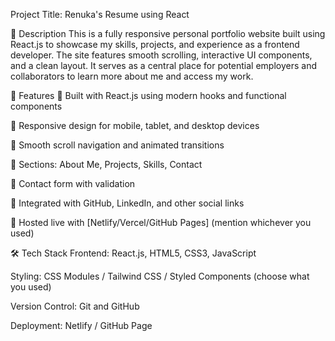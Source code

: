 Project Title: Renuka's Resume using React

📌 Description
This is a fully responsive personal portfolio website built using React.js to showcase my skills, projects, and experience as a frontend developer. The site features smooth scrolling, interactive UI components, and a clean layout. It serves as a central place for potential employers and collaborators to learn more about me and access my work.

🚀 Features
🔹 Built with React.js using modern hooks and functional components

🔹 Responsive design for mobile, tablet, and desktop devices

🔹 Smooth scroll navigation and animated transitions

🔹 Sections: About Me, Projects, Skills, Contact

🔹 Contact form with validation

🔹 Integrated with GitHub, LinkedIn, and other social links

🔹 Hosted live with [Netlify/Vercel/GitHub Pages] (mention whichever you used)

🛠 Tech Stack
Frontend: React.js, HTML5, CSS3, JavaScript

Styling: CSS Modules / Tailwind CSS / Styled Components (choose what you used)

Version Control: Git and GitHub

Deployment:  Netlify / GitHub Page
